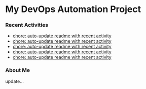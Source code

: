 # My DevOps Automation Project

### Recent Activities
<!-- activity:START -->
- [chore: auto-update readme with recent activity](https://github.com/kaigiii/mybowling-app/commit/34e99fa9496223646d07344132a3695e4a83f10b)
- [chore: auto-update readme with recent activity](https://github.com/kaigiii/mybowling-app/commit/70c57b70d7bd6864ede556334bc874c3d6b095f7)
- [chore: auto-update readme with recent activity](https://github.com/kaigiii/mybowling-app/commit/5675028354356911e7e457dbed22144dff8115d9)
- [chore: auto-update readme with recent activity](https://github.com/kaigiii/mybowling-app/commit/786db943ba6040031d8e2000e0760c2ce16c5b76)
- [chore: auto-update readme with recent activity](https://github.com/kaigiii/mybowling-app/commit/ee3fb87f67e1441c153ff230bdd7f9d1f0f49434)
<!-- activity:END -->

### About Me
<!-- MYLINKS:START -->
<!-- MYLINKS:END -->

update...
